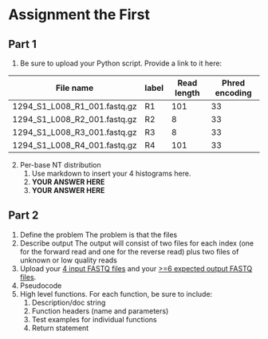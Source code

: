 # Assignment the First

## Part 1
1. Be sure to upload your Python script. Provide a link to it here:

| File name | label | Read length | Phred encoding |
|---|---|---|---|
| 1294_S1_L008_R1_001.fastq.gz | R1 | 101 | 33 |
| 1294_S1_L008_R2_001.fastq.gz | R2 |   8 | 33 |
| 1294_S1_L008_R3_001.fastq.gz | R3 |   8 | 33 |
| 1294_S1_L008_R4_001.fastq.gz | R4 | 101 | 33 |

2. Per-base NT distribution
    1. Use markdown to insert your 4 histograms here.
    2. **YOUR ANSWER HERE**
    3. **YOUR ANSWER HERE**
    
## Part 2
1. Define the problem
   The problem is that the files 
2. Describe output
   The output will consist of two files for each index (one for the forward read and one for the reverse read) plus two files of unknown or low quality reads
3. Upload your [4 input FASTQ files](../TEST-input_FASTQ) and your [>=6 expected output FASTQ files](../TEST-output_FASTQ).
4. Pseudocode
5. High level functions. For each function, be sure to include:
    1. Description/doc string
    2. Function headers (name and parameters)
    3. Test examples for individual functions
    4. Return statement
